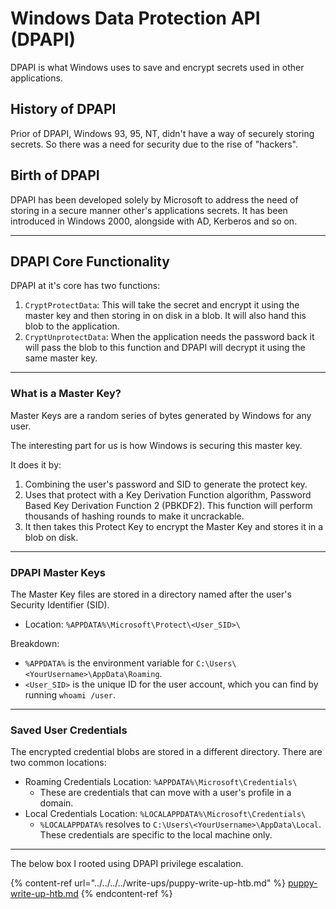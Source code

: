# Windows Data Protection API (DPAPI)

DPAPI is what Windows uses to save and encrypt secrets used in other applications.

## History of DPAPI

Prior of DPAPI, Windows 93, 95, NT, didn't have a way of securely storing secrets. So there was a need for security due to the rise of "hackers".

## Birth of DPAPI

DPAPI has been developed solely by Microsoft to address the need of storing in a secure manner other's applications secrets. It has been introduced in Windows 2000, alongside with AD, Kerberos and so on.

***

## DPAPI Core Functionality

DPAPI at it's core has two functions:

1. `CryptProtectData`: This will take the secret and encrypt it using the master key and then storing in on disk in a blob. It will also hand this blob to the application.
2. `CryptUnprotectData`: When the application needs the password back it will pass the blob to this function and DPAPI will decrypt it using the same master key.

***

### What is a Master Key?

Master Keys are a random series of bytes generated by Windows for any user.

The interesting part for us is how Windows is securing this master key.&#x20;

It does it by:

1. Combining the user's password and SID to generate the protect key.
2. Uses that protect with a Key Derivation Function algorithm, Password Based Key Derivation Function 2 (PBKDF2). This function will perform thousands of hashing rounds to make it uncrackable.
3. It then takes this Protect Key to encrypt the Master Key and stores it in a blob on disk.

***

### DPAPI Master Keys

The Master Key files are stored in a directory named after the user's Security Identifier (SID).

* Location: `%APPDATA%\Microsoft\Protect\<User_SID>\`

Breakdown:

* `%APPDATA%` is the environment variable for `C:\Users\<YourUsername>\AppData\Roaming`.
* `<User_SID>` is the unique ID for the user account, which you can find by running `whoami /user`.

***

### Saved User Credentials

The encrypted credential blobs are stored in a different directory. There are two common locations:

* Roaming Credentials Location: `%APPDATA%\Microsoft\Credentials\`
  * These are credentials that can move with a user's profile in a domain.
* Local Credentials Location: `%LOCALAPPDATA%\Microsoft\Credentials\`
  * `%LOCALAPPDATA%` resolves to `C:\Users\<YourUsername>\AppData\Local`. These credentials are specific to the local machine only.



***

The below box I rooted using DPAPI privilege escalation.

{% content-ref url="../../../../write-ups/puppy-write-up-htb.md" %}
[puppy-write-up-htb.md](../../../../write-ups/puppy-write-up-htb.md)
{% endcontent-ref %}

